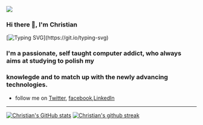 ![](https://res.cloudinary.com/dfgg73dvr/image/upload/v1620060487/coding-freak_cbcf0o.gif)

### **Hi there 👋, I'm Christian**

[![Typing SVG](https://readme-typing-svg.herokuapp.com?color=4BF722&lines=Welcome+to+my+Github+Profile%2C;I+am+a+certified+Python+Developer;with+over+2+years+of+experience.;My+interests+and+Work+experiences+are+mostly;concern+with+Flutter%2FDart%2C;Python+Computing%2C;Data+Extraction%2C;Machine+Learning.;I+enjoy+learning+by+building+projects%2C;and+Most+Importantly;i+love+Contributing+to+open+source.;Currently+Learning...;Flutter%2FDart%2C+Pattern;Recognition+with+Python%2C;PostgresSql+and+Django.)](https://git.io/typing-svg)

### I'm a passionate, self taught computer addict, who always aims at studying to polish my
### knowlegde and to match up with the newly advancing technologies.


- follow me on [Twitter](https://twitter.com/@Akashiutchiha), [facebook](https://www.facebook.com/akashi.utchiha),[LinkedIn](https://www.linkedin.com/in/ndongmo-christian-4a5537226/)
---
[![Christian's GitHub stats](https://github-readme-stats.vercel.app/api?username=Akashiutchiha)](https://github.com/Akashiutchiha/github-readme-stats)
[![Christian's github streak](https://github-readme-streak-stats.herokuapp.com/?user=Akashiutchiha&theme=blue-green)](https://github.com/Akashiutchiha/github-readme-streak-stats)





<!--
**Akashiutchiha/Akashiutchiha** is a ✨ _special_ ✨ repository because its `README.md` (this file) appears on your GitHub profile.

Here are some ideas to get you started:

- 🔭 I’m currently working on a Mobile App
- 🌱 I’m currently learning .Python,Flutter,Dart,Kotlin
- 👯 I’m looking to collaborate on .Any project in relaton with my field of study.
- 🤔 I’m looking for help with ...
- 💬 Ask me about ...
- 📫 How to reach me: ...
- 😄 Pronouns: ...
- ⚡ Fun fact: ...
- [Github](https://github.com/Akashiutchiha)
- [facebook](https://www.facebook.com/akashi.utchiha)
- [Twitter](https://twitter.com/@Akashiutchiha)
- [LinkedIn](https://www.linkedin.com/in/ndongmo-christian-4a5537226/)
- Best Picture

  ![alt text](https://encrypted-tbn0.gstatic.com/images?q=tbn:ANd9GcR37Sdg4Qbbd>


